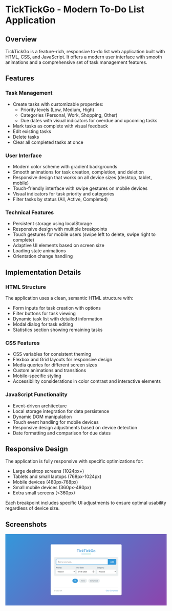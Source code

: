 # TickTickGo - Modern To-Do List Application

## Overview
TickTickGo is a feature-rich, responsive to-do list web application built with HTML, CSS, and JavaScript. It offers a modern user interface with smooth animations and a comprehensive set of task management features.

## Features

### Task Management
- Create tasks with customizable properties:
  - Priority levels (Low, Medium, High)
  - Categories (Personal, Work, Shopping, Other)
  - Due dates with visual indicators for overdue and upcoming tasks
- Mark tasks as complete with visual feedback
- Edit existing tasks
- Delete tasks
- Clear all completed tasks at once

### User Interface
- Modern color scheme with gradient backgrounds
- Smooth animations for task creation, completion, and deletion
- Responsive design that works on all device sizes (desktop, tablet, mobile)
- Touch-friendly interface with swipe gestures on mobile devices
- Visual indicators for task priority and categories
- Filter tasks by status (All, Active, Completed)

### Technical Features
- Persistent storage using localStorage
- Responsive design with multiple breakpoints
- Touch gestures for mobile users (swipe left to delete, swipe right to complete)
- Adaptive UI elements based on screen size
- Loading state animations
- Orientation change handling

## Implementation Details

### HTML Structure
The application uses a clean, semantic HTML structure with:
- Form inputs for task creation with options
- Filter buttons for task viewing
- Dynamic task list with detailed information
- Modal dialog for task editing
- Statistics section showing remaining tasks

### CSS Features
- CSS variables for consistent theming
- Flexbox and Grid layouts for responsive design
- Media queries for different screen sizes
- Custom animations and transitions
- Mobile-specific styling
- Accessibility considerations in color contrast and interactive elements

### JavaScript Functionality
- Event-driven architecture
- Local storage integration for data persistence
- Dynamic DOM manipulation
- Touch event handling for mobile devices
- Responsive design adjustments based on device detection
- Date formatting and comparison for due dates

## Responsive Design
The application is fully responsive with specific optimizations for:
- Large desktop screens (1024px+)
- Tablets and small laptops (768px-1024px)
- Mobile devices (480px-768px)
- Small mobile devices (360px-480px)
- Extra small screens (<360px)

Each breakpoint includes specific UI adjustments to ensure optimal usability regardless of device size.

## Screenshots
![alt text](<Screenshot 2025-05-27 222803.png>)


